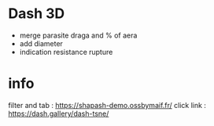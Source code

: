 

# Dash 3D
 * merge parasite draga and % of aera
 * add diameter
 *  indication resistance rupture
 

# info 
 filter and tab : https://shapash-demo.ossbymaif.fr/
 click link : https://dash.gallery/dash-tsne/